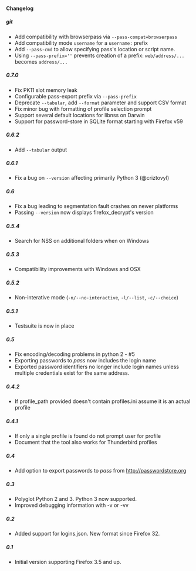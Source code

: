 #### Changelog

##### git
- Add compatibility with browserpass via `--pass-compat=browserpass`
- Add compatibility mode `username` for a `username:` prefix
- Add `--pass-cmd` to allow specifying pass's location or script name.
- Using `--pass-prefix=''` prevents creation of a prefix: `web/address/...` becomes `address/...`

##### 0.7.0
- Fix PK11 slot memory leak
- Configurable pass-export prefix via `--pass-prefix`
- Deprecate `--tabular`, add `--format` parameter and support CSV format
- Fix minor bug with formatting of profile selection prompt
- Support several default locations for libnss on Darwin
- Support for password-store in SQLite format starting with Firefox v59

##### 0.6.2
- Add `--tabular` output

##### 0.6.1
- Fix a bug on `--version` affecting primarily Python 3 (@criztovyl)

##### 0.6
- Fix a bug leading to segmentation fault crashes on newer platforms
- Passing `--version` now displays firefox\_decrypt's version

##### 0.5.4
- Search for NSS on additional folders when on Windows

##### 0.5.3
- Compatibility improvements with Windows and OSX

##### 0.5.2
- Non-interative mode (`-n/--no-interactive`, `-l/--list`, `-c/--choice`)

##### 0.5.1
- Testsuite is now in place

##### 0.5
- Fix encoding/decoding problems in python 2 - #5
- Exporting passwords to *pass* now includes the login name
- Exported password identifiers no longer include login names unless multiple
  credentials exist for the same address.

##### 0.4.2
- If profile\_path provided doesn't contain profiles.ini assume it is an actual profile

##### 0.4.1
- If only a single profile is found do not prompt user for profile
- Document that the tool also works for Thunderbird profiles

##### 0.4
- Add option to export passwords to *pass* from http://passwordstore.org

##### 0.3
- Polyglot Python 2 and 3. Python 3 now supported.
- Improved debugging information with -v or -vv

##### 0.2
- Added support for logins.json. New format since Firefox 32.

##### 0.1
- Initial version supporting Firefox 3.5 and up.
